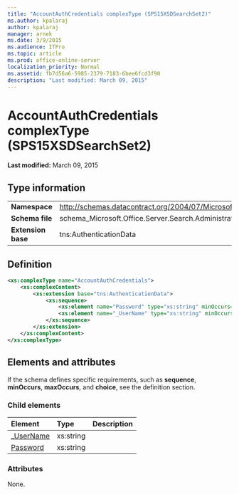 ```yaml
---
title: "AccountAuthCredentials complexType (SPS15XSDSearchSet2)"
ms.author: kpalaraj
author: kpalaraj
manager: arnek
ms.date: 3/9/2015
ms.audience: ITPro
ms.topic: article
ms.prod: office-online-server
localization_priority: Normal
ms.assetid: fb7d56a6-5985-2379-7183-6bee6fcd3f90
description: "Last modified: March 09, 2015"
---
```


# AccountAuthCredentials complexType (SPS15XSDSearchSet2)

 **Last modified:** March 09, 2015 
  
## Type information

|||
|:-----|:-----|
|**Namespace** <br/> |http://schemas.datacontract.org/2004/07/Microsoft.Office.Server.Search.Administration  <br/> |
|**Schema file** <br/> |schema_Microsoft.Office.Server.Search.Administration.xsd  <br/> |
|**Extension base** <br/> |tns:AuthenticationData  <br/> |
   
## Definition

```XML
<xs:complexType name="AccountAuthCredentials">
    <xs:complexContent>
        <xs:extension base="tns:AuthenticationData">
            <xs:sequence>
                <xs:element name="Password" type="xs:string" minOccurs="0"></xs:element>
                <xs:element name="_UserName" type="xs:string" minOccurs="0"></xs:element>
            </xs:sequence>
        </xs:extension>
    </xs:complexContent>
</xs:complexType>

```

## Elements and attributes

If the schema defines specific requirements, such as **sequence**, **minOccurs**, **maxOccurs**, and **choice**, see the definition section. 
  
### Child elements

|**Element**|**Type**|**Description**|
|:-----|:-----|:-----|
|[_UserName](_username-element-accountauthcredentials-complextypesps15xsdsearchset2.md) <br/> |xs:string  <br/> ||
|[Password](password-element-accountauthcredentials-complextypesps15xsdsearchset2.md) <br/> |xs:string  <br/> ||
   
### Attributes

None.
  

